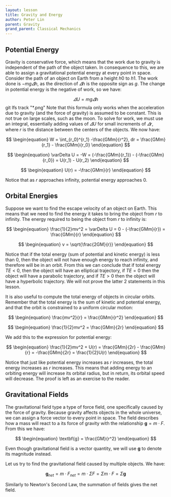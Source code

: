 ```yaml
---
layout: lesson
title: Gravity and Energy
author: Peter Lin
parent: Gravity
grand_parent: Classical Mechanics
---
```


## Potential Energy

Gravity is conservative force, which means that the work due to gravity is independent of the path of the object taken.
In consequence to this, we are able to assign a gravitational potential energy at every point in space.
Consider the path of an object on Earth from a height $h0$ to $h1$.
The work done is $-mg \varDelta h$, as the direction of $\varDelta h$ is the opposite sign as $g$.
The change in potential energy is the negative of work, so we have:

$$
\begin{equation}
    \varDelta U = mg \varDelta h
\end{equation}
$$
git lfs track "*.png"
Note that this formula only works when the acceleration due to gravity (and the force of gravity) is assumed to be constant.
This is not true on large scales, such as the moon. To solve for work, we must use an integral, essentially adding values of
$\varDelta U$ for small increments of $\varDelta r$, where $r$ is the distance between the centers of the objects. We now have:

$$
\begin{equation}
    W = \int_{r_0}^{r_1} -\frac{GMm}{r^2}, dr = \frac{GMm}{r_1} - \frac{GMm}{r_0}
\end{equation}
$$

$$
\begin{equation}
    \varDelta U = -W = (-\frac{GMm}{r_1}) - (-\frac{GMm}{r_0}) = U(r_1) - U(r_2)
\end{equation}
$$

$$
\begin{equation}
    U(r) = -\frac{GMm}{r}
\end{equation}
$$

Notice that as $r$ approaches infinity, potential energy approaches 0.

## Orbital Energies

Suppose we want to find the escape velocity of an object on Earth.
This means that we need to find the energy it takes to bring the object from $r$ to infinity.
The energy required to being the object from $r$ to infinity is:

$$
\begin{equation}
    \frac{1}{2}mv^2 = \varDelta U = 0 - (-\frac{GMm}{r}) = \frac{GMm}{r}
\end{equation}
$$

$$
\begin{equation}
    v = \sqrt{\frac{2GM}{r}}
\end{equation}
$$

Notice that if the total energy (sum of potential and kinetic energy) is less than 0, then the object will not have
enough energy to reach infinity, and therefore will be in an orbit. From this we can conclude that if total energy $TE < 0$,
then the object will have an elliptical trajectory, if $TE = 0$ then the object will have a parabolic trajectory, and if $TE > 0$
then the object will have a hyperbolic trajectory. We will not prove the latter 2 statements in this lesson.

It is also useful to compute the total energy of objects in circular orbits. Remember that the total energy is the sum of kinetic
and potential energy, and that the orbit is constrained to a uniform circular motion:

$$
\begin{equation}
    \frac{mv^2}{r} = \frac{GMm}{r^2}
\end{equation}
$$

$$
\begin{equation}
    \frac{1}{2}mv^2 = \frac{GMm}{2r}
\end{equation}
$$

We add this to the expression for potential energy:

$$
\begin{equation}
    \frac{1}{2}mv^2 + U(r) = \frac{GMm}{2r} - \frac{GMm}{r} = -\frac{GMm}{2r} = \frac{1}{2}U(r)
\end{equation}
$$

Notice that just like potential energy increases as $r$ increases, the total energy increases as $r$ increases.
This means that adding energy to an orbiting energy will increase its orbital radius, but in return, its orbital speed will decrease.
The proof is left as an exercise to the reader.


## Gravitational Fields

The gravitational field type a type of force field, one specifically caused by the force of gravity.
Because gravity affects objects in the whole universe, we can assign a force vector to every point in space. The field
describes how a mass will react to a its force of gravity with the relationship $\textbf{g} = m \cdot F$. From this we have:

$$
\begin{equation}
    \textbf{g} = \frac{GM}{r^2}
\end{equation}
$$

Even though gravitational field is a vector quantity, we will use $\textbf{g}$ to denote its magnitude instead.

Let us try to find the gravitational field caused by multiple objects. We have:

$$
\begin{equation}
    \textbf{g}_{net} = m \cdot F_{net} = m \cdot \Sigma F = \Sigma m \cdot F = \Sigma \textbf{g}
\end{equation}
$$

Similarly to Newton's Second Law, the summation of fields gives the net field.